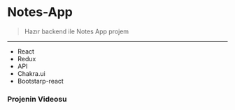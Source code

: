 # Notes-App
> Hazır backend ile Notes App projem
---
* React
* Redux
* API
* Chakra.ui
* Bootstarp-react

### Projenin Videosu


